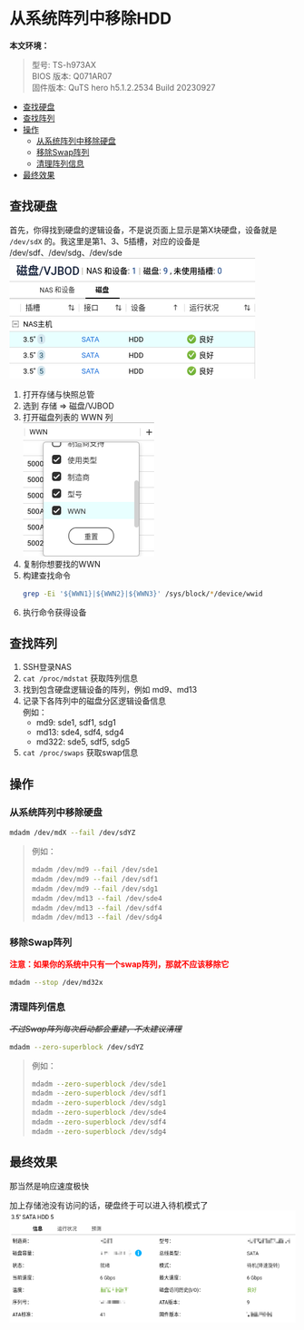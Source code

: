 # 从系统阵列中移除HDD <!-- omit from toc -->

**本文环境：**
> 型号: TS-h973AX  
> BIOS 版本: Q071AR07  
> 固件版本: QuTS hero h5.1.2.2534 Build 20230927  

- [查找硬盘](#查找硬盘)
- [查找阵列](#查找阵列)
- [操作](#操作)
  - [从系统阵列中移除硬盘](#从系统阵列中移除硬盘)
  - [移除Swap阵列](#移除swap阵列)
  - [清理阵列信息](#清理阵列信息)
- [最终效果](#最终效果)

## 查找硬盘
首先，你得找到硬盘的逻辑设备，不是说页面上显示是第X块硬盘，设备就是 `/dev/sdX` 的。我这里是第1、3、5插槽，对应的设备是  /dev/sdf、/dev/sdg、/dev/sde
![HDDList.png](../../../assets/HomeNetwork/NAS/QNAP/HDDList.png)

1. 打开存储与快照总管
2. 选到 存储 => 磁盘/VJBOD
3. 打开磁盘列表的 WWN 列  
   ![OpenWWN.png](../../../assets/HomeNetwork/NAS/QNAP/OpenWWN.png)
4. 复制你想要找的WWN
5. 构建查找命令  
   ```bash
   grep -Ei '${WWN1}|${WWN2}|${WWN3}' /sys/block/*/device/wwid
   ```
6. 执行命令获得设备

## 查找阵列

1. SSH登录NAS
2. `cat /proc/mdstat` 获取阵列信息
3. 找到包含硬盘逻辑设备的阵列，例如 md9、md13
4. 记录下各阵列中的磁盘分区逻辑设备信息  
   例如：
    - md9: sde1, sdf1, sdg1
    - md13: sde4, sdf4, sdg4
    - md322: sde5, sdf5, sdg5
5. `cat /proc/swaps` 获取swap信息

## 操作
### 从系统阵列中移除硬盘
```bash
mdadm /dev/mdX --fail /dev/sdYZ
```
> 例如：
> ```bash
> mdadm /dev/md9 --fail /dev/sde1
> mdadm /dev/md9 --fail /dev/sdf1
> mdadm /dev/md9 --fail /dev/sdg1
> mdadm /dev/md13 --fail /dev/sde4
> mdadm /dev/md13 --fail /dev/sdf4
> mdadm /dev/md13 --fail /dev/sdg4
> ```

### 移除Swap阵列
<font color=red>**注意：如果你的系统中只有一个swap阵列，那就不应该移除它**</font>
```bash
mdadm --stop /dev/md32x
```

### 清理阵列信息
~~*不过Swap阵列每次启动都会重建，不太建议清理*~~
```bash
mdadm --zero-superblock /dev/sdYZ
```
> 例如：
> ```bash
> mdadm --zero-superblock /dev/sde1
> mdadm --zero-superblock /dev/sdf1
> mdadm --zero-superblock /dev/sdg1
> mdadm --zero-superblock /dev/sde4
> mdadm --zero-superblock /dev/sdf4
> mdadm --zero-superblock /dev/sdg4
> ```


## 最终效果
那当然是响应速度极快  

加上存储池没有访问的话，硬盘终于可以进入待机模式了  
![慢下来了.png](../../../assets/HomeNetwork/NAS/QNAP/HDDSlowDown.png)